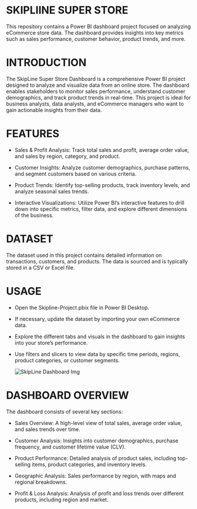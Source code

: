 # SKIPLIINE SUPER STORE

This repository contains a Power BI dashboard project focused on analyzing eCommerce store data. The dashboard provides insights into key metrics such as sales performance, customer behavior, product trends, and more.


# INTRODUCTION 
The SkipLine Super Store Dashboard is a comprehensive Power BI project designed to analyze and visualize data from an online store. The dashboard enables stakeholders to monitor sales performance, understand customer demographics, and track product trends in real-time. This project is ideal for business analysts, data analysts, and eCommerce managers who want to gain actionable insights from their data.


# FEATURES

* Sales & Profit Analysis: Track total sales and profit, average order value, and sales by region, category, and product.
  
* Customer Insights: Analyze customer demographics, purchase patterns, and segment customers based on various criteria.

* Product Trends: Identify top-selling products, track inventory levels, and analyze seasonal sales trends.

* Interactive Visualizations: Utilize Power BI’s interactive features to drill down into specific metrics, filter data, and explore different dimensions of the business.


# DATASET
The dataset used in this project contains detailed information on transactions, customers, and products. The data is sourced and is typically stored in a CSV or Excel file.


# USAGE

* Open the Skipline-Project.pbix file in Power BI Desktop.
  
* If necessary, update the dataset by importing your own eCommerce data.
  
* Explore the different tabs and visuals in the dashboard to gain insights into your store’s performance.
  
* Use filters and slicers to view data by specific time periods, regions, product categories, or customer segments.

  ![SkipLine Dashboard Img](https://github.com/user-attachments/assets/4eec2c19-cbee-4bd6-935a-ba33cc76acfe)



# DASHBOARD OVERVIEW

The dashboard consists of several key sections:

* Sales Overview: A high-level view of total sales, average order value, and sales trends over time.

* Customer Analysis: Insights into customer demographics, purchase frequency, and customer lifetime value (CLV).
  
* Product Performance: Detailed analysis of product sales, including top-selling items, product categories, and inventory levels.

* Geographic Analysis: Sales performance by region, with maps and regional breakdowns.

* Profit & Loss Analysis: Analysis of profit and loss trends over different products, including region and market.

